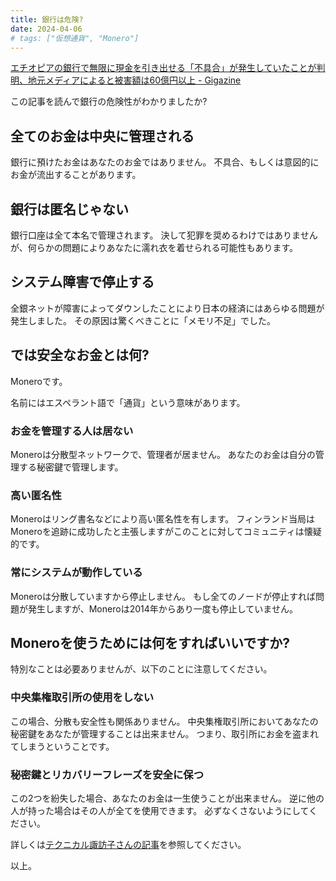 ```yaml
---
title: 銀行は危険?
date: 2024-04-06
# tags: ["仮想通貨", "Monero"]
---
```


[エチオピアの銀行で無限に現金を引き出せる「不具合」が発生していたことが判明、地元メディアによると被害額は60億円以上 - Gigazine](https://gigazine.net/news/20240321-ethiopia-bank-glitch/)

この記事を読んで銀行の危険性がわかりましたか?

## 全てのお金は中央に管理される

銀行に預けたお金はあなたのお金ではありません。
不具合、もしくは意図的にお金が流出することがあります。

## 銀行は匿名じゃない

銀行口座は全て本名で管理されます。
決して犯罪を奨めるわけではありませんが、何らかの問題によりあなたに濡れ衣を着せられる可能性もあります。

## システム障害で停止する

全銀ネットが障害によってダウンしたことにより日本の経済にはあらゆる問題が発生しました。
その原因は驚くべきことに「メモリ不足」でした。

## では安全なお金とは何?

Moneroです。

名前にはエスペラント語で「通貨」という意味があります。

### お金を管理する人は居ない

Moneroは分散型ネットワークで、管理者が居ません。
あなたのお金は自分の管理する秘密鍵で管理します。

### 高い匿名性

Moneroはリング書名などにより高い匿名性を有します。
フィンランド当局はMoneroを追跡に成功したと主張しますがこのことに対してコミュニティは懐疑的です。

### 常にシステムが動作している

Moneroは分散していますから停止しません。
もし全てのノードが停止すれば問題が発生しますが、Moneroは2014年からあり一度も停止していません。

## Moneroを使うためには何をすればいいですか?

特別なことは必要ありませんが、以下のことに注意してください。

### 中央集権取引所の使用をしない

この場合、分散も安全性も関係ありません。
中央集権取引所においてあなたの秘密鍵をあなたが管理することは出来ません。
つまり、取引所にお金を盗まれてしまうということです。

### 秘密鍵とリカバリーフレーズを安全に保つ

この2つを紛失した場合、あなたのお金は一生使うことが出来ません。
逆に他の人が持った場合はその人が全てを使用できます。
必ずなくさないようにしてください。

詳しくは[テクニカル諏訪子さんの記事](https://technicalsuwako.moe/blog/crypto-1-monero-dero-wallet.xhtml)を参照してください。

以上。

